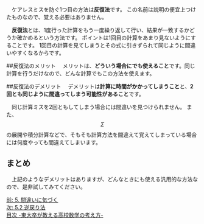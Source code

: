 <!--
5.1 反復法 -東大卒が教える高校数学の考え方-
-->
　ケアレスミスを防ぐ1つ目の方法は**反復法**です。
この名前は説明の便宜上つけたものなので、覚える必要はありません。


　**反復法**とは、1度行った計算をもう一度繰り返して行い、結果が一致するかどうか確かめるという方法です。
ポイントは1回目の計算をあまり見ないようにすることです。
1回目の計算を見てしまうとその式に引きずられて同じように間違いやすくなるからです。

##反復法のメリット
　メリットは、**どういう場合にでも使えること**です。同じ計算を行うだけなので、どんな計算でもこの方法を使えます。

##反復法のデメリット
　デメリットは**計算に時間がかかってしまうこと**と、**2回とも同じように間違ってしまう可能性があること**です。

　同じ計算ミスを2回ともしてしまう場合には間違いを見つけられません。
また、$$ \Sigma $$ の展開や積分計算などで、そもそも計算方法を間違えて覚えてしまっている場合には何度やっても間違えてしまいます。

## まとめ
　上記のようなデメリットはありますが、どんなときにも使える汎用的な方法なので、是非試してみてください。

[前: 5. 間違いに気づく](http://tarukosu.hatenablog.com/entry/2016/09/23/170642)    
[次: 5.2 逆戻り法](http://tarukosu.hatenablog.com/entry/2016/09/23/185638)  
[目次 -東大卒が教える高校数学の考え方-](http://tarukosu.hatenablog.com/entry/2016/07/08/123511)  

